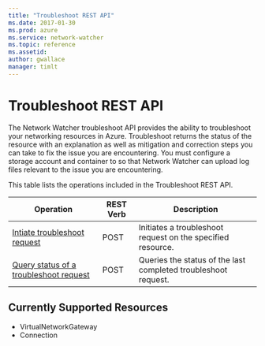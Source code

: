 ```yaml
---
title: "Troubleshoot REST API"
ms.date: 2017-01-30
ms.prod: azure
ms.service: network-watcher
ms.topic: reference
ms.assetid: 
author: gwallace
manager: timlt
---
```

# Troubleshoot REST API  

The Network Watcher troubleshoot API provides the ability to troubleshoot your networking resources in Azure. Troubleshoot returns the status of the resource with an explanation as well as mitigation and correction steps you can take to fix the issue you are encountering. You must configure a storage account and container to so that Network Watcher can upload log files relevant to the issue you are encountering.

This table lists the operations included in the Troubleshoot REST API.  
  
| Operation | REST Verb | Description | 
|---------|---------|-----------|
| [Intiate troubleshoot request](troubleshoot-initiate-post.md) |  POST | Initiates a troubleshoot request on the specified resource. |  
| [Query status of a troubleshoot request](troubleshoot-query-post.md) |  POST | Queries the status of the last completed troubleshoot request. |  

## Currently Supported Resources

- VirtualNetworkGateway
- Connection